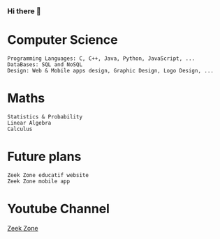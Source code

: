 ### Hi there 👋

<!--
**Zeek-Zone/Zeek-Zone** is a ✨ _special_ ✨ repository because its `README.md` (this file) appears on your GitHub profile.

Here are some ideas to get you started:

- 🔭 I’m currently working on ...
- 🌱 I’m currently learning ...
- 👯 I’m looking to collaborate on ...
- 🤔 I’m looking for help with ...
- 💬 Ask me about ...
- 📫 How to reach me: ...
- 😄 Pronouns: ...
- ⚡ Fun fact: ...
-->
# Computer Science
```
Programming Languages: C, C++, Java, Python, JavaScript, ...
DataBases: SQL and NoSQL
Design: Web & Mobile apps design, Graphic Design, Logo Design, ...
```

# Maths
```
Statistics & Probability
Linear Algebra
Calculus
```

# Future plans
```
Zeek Zone educatif website
Zeek Zone mobile app
```
# Youtube Channel
[Zeek Zone](https://www.youtube.com/channel/UCoxitqi0kAXKo_3qMUkJnbw)

